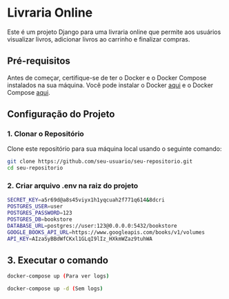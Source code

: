 # Livraria Online

Este é um projeto Django para uma livraria online que permite aos usuários visualizar livros, adicionar livros ao carrinho e finalizar compras.

## Pré-requisitos

Antes de começar, certifique-se de ter o Docker e o Docker Compose instalados na sua máquina. Você pode instalar o Docker [aqui](https://docs.docker.com/get-docker/) e o Docker Compose [aqui](https://docs.docker.com/compose/install/).

## Configuração do Projeto

### 1. Clonar o Repositório

Clone este repositório para sua máquina local usando o seguinte comando:

```bash
git clone https://github.com/seu-usuario/seu-repositorio.git
cd seu-repositorio
```
### 2. Criar arquivo .env na raiz do projeto
```bash
SECRET_KEY=a5r69d@a8s45viyx1h1yqcuah2f771q614&8dcri
POSTGRES_USER=user
POSTGRES_PASSWORD=123
POSTGRES_DB=bookstore
DATABASE_URL=postgres://user:123@0.0.0.0:5432/bookstore
GOOGLE_BOOKS_API_URL=https://www.googleapis.com/books/v1/volumes
API_KEY=AIzaSyBBdWfCKxl1GLqI9lIz_HXkmWZaz9tuhWA
```

## 3. Executar o comando
```bash
docker-compose up (Para ver logs)

docker-compose up -d (Sem logs)
```